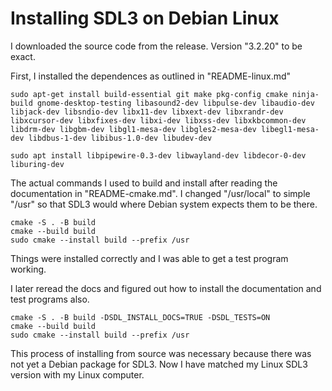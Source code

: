 # Installing SDL3 on Debian Linux

I downloaded the source code from the release. Version "3.2.20" to be exact.

First, I installed the dependences as outlined in "README-linux.md"

`sudo apt-get install build-essential git make pkg-config cmake ninja-build gnome-desktop-testing libasound2-dev libpulse-dev libaudio-dev libjack-dev libsndio-dev libx11-dev libxext-dev libxrandr-dev libxcursor-dev libxfixes-dev libxi-dev libxss-dev libxkbcommon-dev libdrm-dev libgbm-dev libgl1-mesa-dev libgles2-mesa-dev libegl1-mesa-dev libdbus-1-dev libibus-1.0-dev libudev-dev`

`sudo apt install libpipewire-0.3-dev libwayland-dev libdecor-0-dev liburing-dev`


The actual commands I used to build and install after reading the documentation in "README-cmake.md".
I changed "/usr/local" to simple "/usr" so that SDL3 would where Debian system expects them to be there.

```
cmake -S . -B build
cmake --build build
sudo cmake --install build --prefix /usr
```

Things were installed correctly and I was able to get a test program working.

I later reread the docs and figured out how to install the documentation and test programs also.

```
cmake -S . -B build -DSDL_INSTALL_DOCS=TRUE -DSDL_TESTS=ON
cmake --build build
sudo cmake --install build --prefix /usr
```

This process of installing from source was necessary because there was not yet a Debian package for SDL3. Now I have matched my Linux SDL3 version with my Linux computer.
